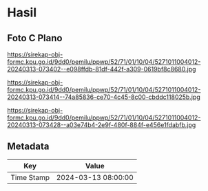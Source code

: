 # Hasil

## Foto C Plano

https://sirekap-obj-formc.kpu.go.id/9dd0/pemilu/ppwp/52/71/01/10/04/5271011004012-20240313-073402--e098ffdb-81df-442f-a309-0619bf8c8680.jpg

https://sirekap-obj-formc.kpu.go.id/9dd0/pemilu/ppwp/52/71/01/10/04/5271011004012-20240313-073414--74a85836-ce70-4c45-8c00-cbddc118025b.jpg

https://sirekap-obj-formc.kpu.go.id/9dd0/pemilu/ppwp/52/71/01/10/04/5271011004012-20240313-073428--a03e74b4-2e9f-480f-884f-e456e1fdabfb.jpg


## Metadata

| Key        | Value               |
| ---------- | ------------------- |
| Time Stamp | 2024-03-13 08:00:00 |



